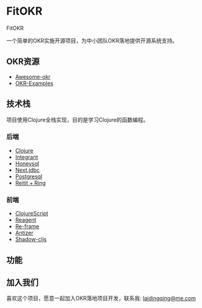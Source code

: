 # FitOKR

FitOKR

一个简单的OKR实施开源项目，为中小团队OKR落地提供开源系统支持。

## OKR资源

* [Awesome-okr](https://github.com/domenicosolazzo/awesome-okr)
* [OKR-Examples](https://okrstudio.com/okr-examples/)

## 技术栈

项目使用Clojure全栈实现，目的是学习Clojure的函数编程。

### 后端

* [Clojure](http://clojure.org)
* [Integrant](https://github.com/weavejester/integrant)
* [Honeysql](https://github.com/seancorfield/honeysql)
* [Next.jdbc](https://github.com/seancorfield/next-jdbc)
* [Postgresql](https://www.postgresql.org)
* [Reitit + Ring](https://github.com/metosin/reitit/)

### 前端

* [ClojureScript](http://clojure.org)
* [Reagent](http://reagent-project.github.io)
* [Re-frame](http://day8.github.io/re-frame/re-frame/)
* [Antizer](https://github.com/christoph-frick/antizer)
* [Shadow-cljs](https://github.com/thheller/shadow-cljs)



## 功能


##



## 加入我们

喜欢这个项目，愿意一起加入OKR落地项目开发，联系我: laidingqing@me.com